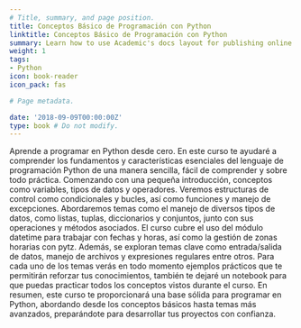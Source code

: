 ```yaml
---
# Title, summary, and page position.
title: Conceptos Básico de Programación con Python
linktitle: Conceptos Básico de Programación con Python
summary: Learn how to use Academic's docs layout for publishing online courses, software documentation, and tutorials.
weight: 1
tags:
- Python
icon: book-reader
icon_pack: fas

# Page metadata.

date: '2018-09-09T00:00:00Z'
type: book # Do not modify.
---
```


Aprende a programar en Python desde cero. En este curso te ayudaré a comprender los fundamentos y características esenciales del lenguaje de programación Python de una manera sencilla, fácil de comprender y sobre todo práctica. Comenzando con una pequeña introducción, conceptos como variables, tipos de datos y operadores. Veremos estructuras de control como condicionales y bucles, así como funciones y manejo de excepciones. Abordaremos temas como el manejo de diversos tipos de datos, como listas, tuplas, diccionarios y conjuntos, junto con sus operaciones y métodos asociados. El curso cubre el uso del módulo datetime para trabajar con fechas y horas, así como la gestión de zonas horarias con pytz. Además, se exploran temas clave como entrada/salida de datos, manejo de archivos y expresiones regulares entre otros. Para cada uno de los temas verás en todo momento ejemplos prácticos que te permitirán reforzar tus conocimientos, también te dejaré un notebook para que puedas practicar todos los conceptos vistos durante el curso. En resumen, este curso te proporcionará una base sólida para programar en Python, abordando desde los conceptos básicos hasta temas más avanzados, preparándote para desarrollar tus proyectos con confianza.
